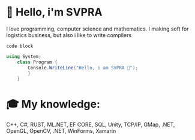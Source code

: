# 👋 Hello, i'm SVPRA
I love programming, computer science and mathematics. I making soft for logistics business, but also i like to write compilers
```
code block
```

```csharp
using System;
    class Program {
        Console.WriteLine("Hello, i am SVPRA 👋");
        }
    }
```

# 🎓 My knowledge:
C++, C#, RUST, ML.NET, EF CORE, SQL, Unity, TCP/IP, GMap, .NET, OpenGL, OpenCV, .NET, WinForms, Xamarin
